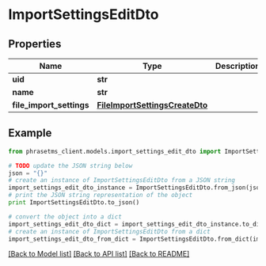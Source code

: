 # ImportSettingsEditDto

## Properties

| Name                     | Type                                                              | Description | Notes |
| ------------------------ | ----------------------------------------------------------------- | ----------- | ----- |
| **uid**                  | **str**                                                           |             |
| **name**                 | **str**                                                           |             |
| **file_import_settings** | [**FileImportSettingsCreateDto**](FileImportSettingsCreateDto.md) |             |

## Example

```python
from phrasetms_client.models.import_settings_edit_dto import ImportSettingsEditDto

# TODO update the JSON string below
json = "{}"
# create an instance of ImportSettingsEditDto from a JSON string
import_settings_edit_dto_instance = ImportSettingsEditDto.from_json(json)
# print the JSON string representation of the object
print ImportSettingsEditDto.to_json()

# convert the object into a dict
import_settings_edit_dto_dict = import_settings_edit_dto_instance.to_dict()
# create an instance of ImportSettingsEditDto from a dict
import_settings_edit_dto_from_dict = ImportSettingsEditDto.from_dict(import_settings_edit_dto_dict)
```

[[Back to Model list]](../README.md#documentation-for-models) [[Back to API list]](../README.md#documentation-for-api-endpoints) [[Back to README]](../README.md)
